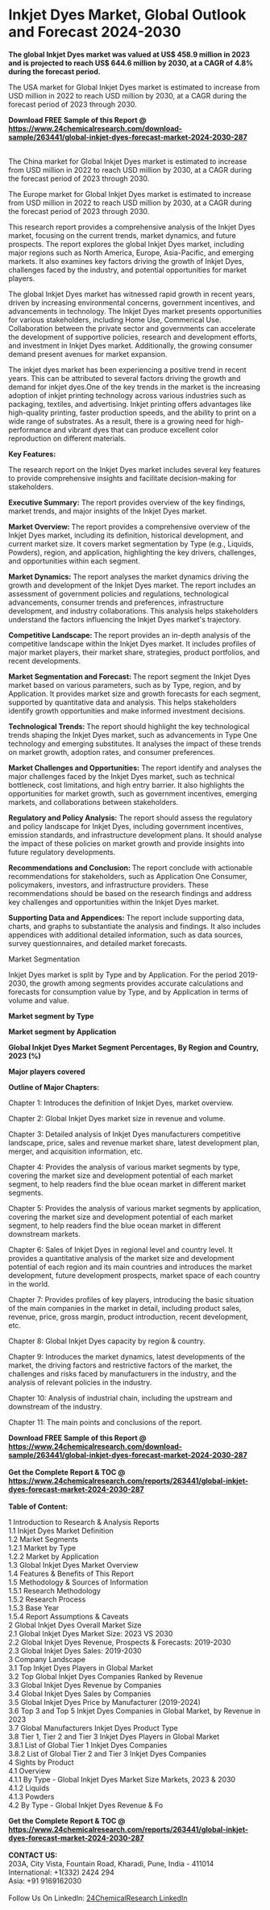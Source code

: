 <h1>Inkjet Dyes Market, Global Outlook and Forecast 2024-2030</h1><p><strong>The global Inkjet Dyes market was valued at US$ 458.9 million in 2023 and is projected to reach US$ 644.6 million by 2030, at a CAGR of 4.8% during the forecast period.</strong></p><p>
</p><p>The USA market for Global Inkjet Dyes market is estimated to increase from USD million in 2022 to reach USD million by 2030, at a CAGR during the forecast period of 2023 through 2030.</p><div><b>Download FREE Sample of this Report @ 
            <a href="https://www.24chemicalresearch.com/download-sample/263441/global-inkjet-dyes-forecast-market-2024-2030-287">
            https://www.24chemicalresearch.com/download-sample/263441/global-inkjet-dyes-forecast-market-2024-2030-287</a></b></div><br><p>
</p><p>The China market for Global Inkjet Dyes market is estimated to increase from USD million in 2022 to reach USD million by 2030, at a CAGR during the forecast period of 2023 through 2030.</p><p>
</p><p>The Europe market for Global Inkjet Dyes market is estimated to increase from USD million in 2022 to reach USD million by 2030, at a CAGR during the forecast period of 2023 through 2030.</p><p>
</p><p>This research report provides a comprehensive analysis of the Inkjet Dyes market, focusing on the current trends, market dynamics, and future prospects. The report explores the global Inkjet Dyes market, including major regions such as North America, Europe, Asia-Pacific, and emerging markets. It also examines key factors driving the growth of Inkjet Dyes, challenges faced by the industry, and potential opportunities for market players.</p><p>
The global Inkjet Dyes market has witnessed rapid growth in recent years, driven by increasing environmental concerns, government incentives, and advancements in technology. The Inkjet Dyes market presents opportunities for various stakeholders, including Home Use, Commerical Use. Collaboration between the private sector and governments can accelerate the development of supportive policies, research and development efforts, and investment in Inkjet Dyes market. Additionally, the growing consumer demand present avenues for market expansion.</p><p>
The inkjet dyes market has been experiencing a positive trend in recent years. This can be attributed to several factors driving the growth and demand for inkjet dyes.One of the key trends in the market is the increasing adoption of inkjet printing technology across various industries such as packaging, textiles, and advertising. Inkjet printing offers advantages like high-quality printing, faster production speeds, and the ability to print on a wide range of substrates. As a result, there is a growing need for high-performance and vibrant dyes that can produce excellent color reproduction on different materials.</p><p>
<strong>Key Features:</strong></p><p>
The research report on the Inkjet Dyes market includes several key features to provide comprehensive insights and facilitate decision-making for stakeholders.</p><p>
<strong>Executive Summary:</strong> The report provides overview of the key findings, market trends, and major insights of the Inkjet Dyes market.</p><p>
<strong>Market Overview: </strong>The report provides a comprehensive overview of the Inkjet Dyes market, including its definition, historical development, and current market size. It covers market segmentation by Type (e.g., Liquids, Powders), region, and application, highlighting the key drivers, challenges, and opportunities within each segment.</p><p>
<strong>Market Dynamics:</strong> The report analyses the market dynamics driving the growth and development of the Inkjet Dyes market. The report includes an assessment of government policies and regulations, technological advancements, consumer trends and preferences, infrastructure development, and industry collaborations. This analysis helps stakeholders understand the factors influencing the Inkjet Dyes market's trajectory.</p><p>
<strong>Competitive Landscape: </strong>The report provides an in-depth analysis of the competitive landscape within the Inkjet Dyes market. It includes profiles of major market players, their market share, strategies, product portfolios, and recent developments.</p><p>
<strong>Market Segmentation and Forecast: </strong>The report segment the Inkjet Dyes market based on various parameters, such as by Type, region, and by Application. It provides market size and growth forecasts for each segment, supported by quantitative data and analysis. This helps stakeholders identify growth opportunities and make informed investment decisions.</p><p>
<strong>Technological Trends: </strong>The report should highlight the key technological trends shaping the Inkjet Dyes market, such as advancements in Type One technology and emerging substitutes. It analyses the impact of these trends on market growth, adoption rates, and consumer preferences.</p><p>
<strong>Market Challenges and Opportunities:</strong> The report identify and analyses the major challenges faced by the Inkjet Dyes market, such as technical bottleneck, cost limitations, and high entry barrier. It also highlights the opportunities for market growth, such as government incentives, emerging markets, and collaborations between stakeholders.</p><p>
<strong>Regulatory and Policy Analysis:</strong> The report should assess the regulatory and policy landscape for Inkjet Dyes, including government incentives, emission standards, and infrastructure development plans. It should analyse the impact of these policies on market growth and provide insights into future regulatory developments.</p><p>
<strong>Recommendations and Conclusion: </strong>The report conclude with actionable recommendations for stakeholders, such as Application One Consumer, policymakers, investors, and infrastructure providers. These recommendations should be based on the research findings and address key challenges and opportunities within the Inkjet Dyes market.</p><p>
<strong>Supporting Data and Appendices: </strong>The report include supporting data, charts, and graphs to substantiate the analysis and findings. It also includes appendices with additional detailed information, such as data sources, survey questionnaires, and detailed market forecasts.</p><p>
Market Segmentation</p><p>
Inkjet Dyes market is split by Type and by Application. For the period 2019-2030, the growth among segments provides accurate calculations and forecasts for consumption value by Type, and by Application in terms of volume and value.</p><p>
<strong>Market segment by Type</strong></p><p>
</p><p>
</p><p><strong>Market segment by Application</strong></p><p>
</p><p>
</p><p><strong>Global Inkjet Dyes Market Segment Percentages, By Region and Country, 2023 (%)</strong></p><p>
</p><p>
</p><p></p><p>
</p><p><strong>Major players covered</strong></p><p>
</p><p>
</p><p><strong>Outline of Major Chapters:</strong></p><p>
Chapter 1: Introduces the definition of Inkjet Dyes, market overview.</p><p>
Chapter 2: Global Inkjet Dyes market size in revenue and volume.</p><p>
Chapter 3: Detailed analysis of Inkjet Dyes manufacturers competitive landscape, price, sales and revenue market share, latest development plan, merger, and acquisition information, etc.</p><p>
Chapter 4: Provides the analysis of various market segments by type, covering the market size and development potential of each market segment, to help readers find the blue ocean market in different market segments.</p><p>
Chapter 5: Provides the analysis of various market segments by application, covering the market size and development potential of each market segment, to help readers find the blue ocean market in different downstream markets.</p><p>
Chapter 6: Sales of Inkjet Dyes in regional level and country level. It provides a quantitative analysis of the market size and development potential of each region and its main countries and introduces the market development, future development prospects, market space of each country in the world.</p><p>
Chapter 7: Provides profiles of key players, introducing the basic situation of the main companies in the market in detail, including product sales, revenue, price, gross margin, product introduction, recent development, etc.</p><p>
Chapter 8: Global Inkjet Dyes capacity by region &amp; country.</p><p>
Chapter 9: Introduces the market dynamics, latest developments of the market, the driving factors and restrictive factors of the market, the challenges and risks faced by manufacturers in the industry, and the analysis of relevant policies in the industry.</p><p>
Chapter 10: Analysis of industrial chain, including the upstream and downstream of the industry.</p><p>
Chapter 11: The main points and conclusions of the report.</p><div><b>Download FREE Sample of this Report @ 
            <a href="https://www.24chemicalresearch.com/download-sample/263441/global-inkjet-dyes-forecast-market-2024-2030-287">
            https://www.24chemicalresearch.com/download-sample/263441/global-inkjet-dyes-forecast-market-2024-2030-287</a></b></div><br><div><b>Get the Complete Report & TOC @ 
            <a href="https://www.24chemicalresearch.com/reports/263441/global-inkjet-dyes-forecast-market-2024-2030-287">
            https://www.24chemicalresearch.com/reports/263441/global-inkjet-dyes-forecast-market-2024-2030-287</a></b></div><br>
            <b>Table of Content:</b><p>1 Introduction to Research & Analysis Reports<br />
    1.1 Inkjet Dyes Market Definition<br />
    1.2 Market Segments<br />
        1.2.1 Market by Type<br />
        1.2.2 Market by Application<br />
    1.3 Global Inkjet Dyes Market Overview<br />
    1.4 Features & Benefits of This Report<br />
    1.5 Methodology & Sources of Information<br />
        1.5.1 Research Methodology<br />
        1.5.2 Research Process<br />
        1.5.3 Base Year<br />
        1.5.4 Report Assumptions & Caveats<br />
2 Global Inkjet Dyes Overall Market Size<br />
    2.1 Global Inkjet Dyes Market Size: 2023 VS 2030<br />
    2.2 Global Inkjet Dyes Revenue, Prospects & Forecasts: 2019-2030<br />
    2.3 Global Inkjet Dyes Sales: 2019-2030<br />
3 Company Landscape<br />
    3.1 Top Inkjet Dyes Players in Global Market<br />
    3.2 Top Global Inkjet Dyes Companies Ranked by Revenue<br />
    3.3 Global Inkjet Dyes Revenue by Companies<br />
    3.4 Global Inkjet Dyes Sales by Companies<br />
    3.5 Global Inkjet Dyes Price by Manufacturer (2019-2024)<br />
    3.6 Top 3 and Top 5 Inkjet Dyes Companies in Global Market, by Revenue in 2023<br />
    3.7 Global Manufacturers Inkjet Dyes Product Type<br />
    3.8 Tier 1, Tier 2 and Tier 3 Inkjet Dyes Players in Global Market<br />
        3.8.1 List of Global Tier 1 Inkjet Dyes Companies<br />
        3.8.2 List of Global Tier 2 and Tier 3 Inkjet Dyes Companies<br />
4 Sights by Product<br />
    4.1 Overview<br />
        4.1.1 By Type - Global Inkjet Dyes Market Size Markets, 2023 & 2030<br />
        4.1.2 Liquids<br />
        4.1.3 Powders<br />
    4.2 By Type - Global Inkjet Dyes Revenue & Fo</p><div><b>Get the Complete Report & TOC @ 
            <a href="https://www.24chemicalresearch.com/reports/263441/global-inkjet-dyes-forecast-market-2024-2030-287">
            https://www.24chemicalresearch.com/reports/263441/global-inkjet-dyes-forecast-market-2024-2030-287</a></b></div><br><b>CONTACT US:</b><br>
            203A, City Vista, Fountain Road, Kharadi, Pune, India - 411014<br>
            International: +1(332) 2424 294<br>
            Asia: +91 9169162030 <br><br>
            Follow Us On LinkedIn: <a href="https://www.linkedin.com/company/24chemicalresearch/">24ChemicalResearch LinkedIn</a>